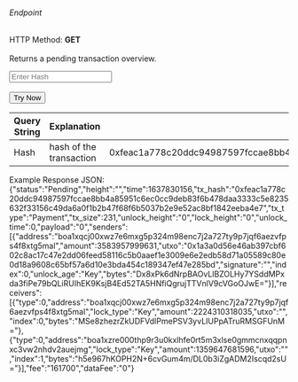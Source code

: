 <h6>Endpoint</h6>

<p id="endpoint"></p>

HTTP Method: **GET**
<br/>
<br/>
Returns a pending transaction overview.

<input class="md-input" placeholder="Enter Hash" id="hash"></input><br/><br/>
<button class="md-button" onclick="tryNow()">Try Now</button>

<script>
   document.getElementById("endpoint").innerHTML =`https://dev-stoa-boascan.bosagora.com/transaction/pending/overview/${document.getElementById("hash").value ||"0xfeac1a778c20ddc94987597fccae8bb4a85951c6ec0cc9deb83f6b478daa3333c5e8235632f33156c49da6a0f1b2b47f68f6b5037b2e9e52ac8bf1842eeba4e7"}`
    function tryNow(){
        document.getElementById("showResult").innerHTML =""
        document.getElementById("endpoint").innerHTML =""
        fetch(`https://dev-stoa-boascan.bosagora.com/transaction/pending/overview/${document.getElementById("hash").value ||"0xfeac1a778c20ddc94987597fccae8bb4a85951c6ec0cc9deb83f6b478daa3333c5e8235632f33156c49da6a0f1b2b47f68f6b5037b2e9e52ac8bf1842eeba4e7"}`).then((res) => {
            res.json().then((res) => {
                document.getElementById("showResult").innerHTML = JSON.stringify(res)
                document.getElementById("endpoint").innerHTML =`https://dev-stoa-boascan.bosagora.com/transaction/pending/overview/${document.getElementById("hash").value ||"0xfeac1a778c20ddc94987597fccae8bb4a85951c6ec0cc9deb83f6b478daa3333c5e8235632f33156c49da6a0f1b2b47f68f6b5037b2e9e52ac8bf1842eeba4e7"}`
                })
        }).catch((err) => {
            console.log(err)
        })
    }
</script>
<p id="showResult"></p>

| Query String | Explanation    | Example                            |
| --------- | ------------ | ------------------------------------ |
| Hash       | hash of the transaction | 0xfeac1a778c20ddc94987597fccae8bb4a85951c6ec0cc9deb83f6b478daa3333c5e8235632f33156c49da6a0f1b2b47f68f6b5037b2e9e52ac8bf1842eeba4e7 |


Example Response JSON:<br/>
{"status":"Pending","height":"","time":1637830156,"tx_hash":"0xfeac1a778c20ddc94987597fccae8bb4a85951c6ec0cc9deb83f6b478daa3333c5e8235632f33156c49da6a0f1b2b47f68f6b5037b2e9e52ac8bf1842eeba4e7","tx_type":"Payment","tx_size":231,"unlock_height":"0","lock_height":"0","unlock_time":0,"payload":"0","senders":[{"address":"boa1xqcj00xwz7e6mxg5p324m98enc7j2a727ty9p7jqf6aezvfps4f8xtg5mal","amount":3583957999631,"utxo":"0x1a3a0d56e46ab397cbf602c8ac17c47e2dd06feed58116c5b0aaef1e3009e6e2edb58d71a05589c80e0d18a9608c65bf57a6d10e3bda454c189347ef47e285bd","signature":"","index":0,"unlock_age":"Key","bytes":"Dx8xPk6dNrpBAOvLlBZOLHy7YSddMPxda3fiPe79bQLiRUIhEK9KsjB4Ed52TA5HNfiQgrujTTVnlV9cVGoOJwE="}],"receivers":[{"type":0,"address":"boa1xqcj00xwz7e6mxg5p324m98enc7j2a727ty9p7jqf6aezvfps4f8xtg5mal","lock_type":"Key","amount":2224310318035,"utxo":"","index":0,"bytes":"MSe8zhezrZkUDFVdlPmePSV3yvLIUPpATruRMSGFUnM="},{"type":0,"address":"boa1xzre000thp9r3u0kxlhfe0rt5m3xlse0gmmcnxqqpnxc3vw2nhdv2auejmg","lock_type":"Key","amount":1359647681596,"utxo":"","index":1,"bytes":"h5e967hKOPH2N+6cvGum4m/DL0b3iZgADM2Iscqd2sU="}],"fee":"161700","dataFee":"0"}